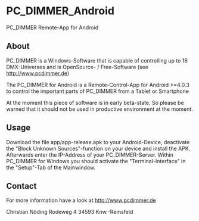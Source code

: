 # PC_DIMMER_Android
PC_DIMMER Remote-App for Android

About
--------
PC_DIMMER is a Windows-Software that is capable of controlling up to 16 DMX-Universes and is OpenSource- / Free-Software (see http://www.pcdimmer.de)

The PC_DIMMER for Android is a Remote-Control-App for Android >=4.0.3 to control the important parts of PC_DIMMER from a Tablet or Smartphone

At the moment this piece of software is in early beta-state. So please be warned that it should not be used in productive environment at the moment.


Usage
--------
Download the file app/app-release.apk to your Android-Device, deactivate the "Block Unknown Sources"-function on your device and install the APK. Afterwards enter the IP-Address of your PC_DIMMER-Server. Within PC_DIMMER for Windows you should activate the "Terminal-Interface" in the "Setup"-Tab of the Mainwindow.


Contact
--------
For more information have a look at http://www.pcdimmer.de

Christian Nöding
Rodeweg 4
34593 Knw.-Remsfeld
